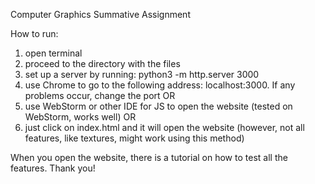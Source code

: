 Computer Graphics Summative Assignment

How to run:

1. open terminal
2. proceed to the directory with the files
3. set up a server by running: python3 -m http.server 3000
4. use Chrome to go to the following address: localhost:3000. If any problems occur, change the port
OR
4. use WebStorm or other IDE for JS to open the website (tested on WebStorm, works well)
OR
4. just click on index.html and it will open the website (however, not all features, like textures, might work using this method)

When you open the website, there is a tutorial on how to test all the features. Thank you!
